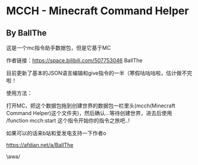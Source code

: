 # MCCH - Minecraft Command Helper 
## By BallThe

这是一个mc指令助手数据包，但是它基于MC

作者链接：https://space.bilibili.com/507753046 BallThe

目前更新了基本的JSON语言编辑和give指令的一半（寒假咕咕咕啦，估计做不完啦！

使用方法：

打开MC，把这个数据包拖到创建世界的数据包一栏里头(mcch(Minecraft Command Helper)这个文件夹)，然后确认...等待创建世界，进去后使用 /function mcch:start 这个指令开始你的指令之旅吧..!

如果可以的话来b站和爱发电支持一下作者o

https://afdian.net/a/BallThe

\awa/